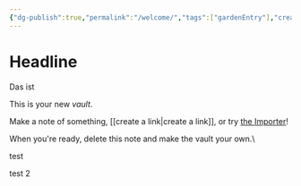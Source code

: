 ```yaml
---
{"dg-publish":true,"permalink":"/welcome/","tags":["gardenEntry"],"created":"2025-07-24T10:34:15.617+02:00"}
---
```


# Headline


Das ist 

This is your new *vault*.

Make a note of something, [[create a link\|create a link]], or try [the Importer](https://help.obsidian.md/Plugins/Importer)!

When you're ready, delete this note and make the vault your own.\


test 

test 2
